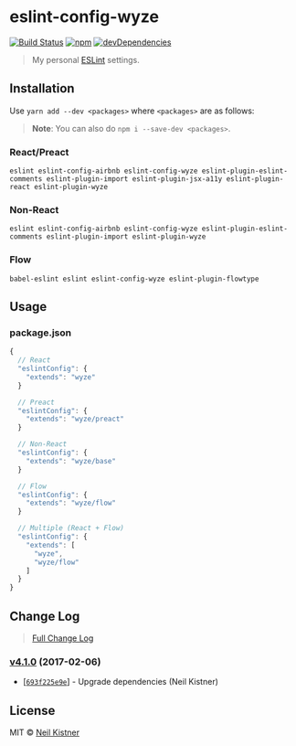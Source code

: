 # eslint-config-wyze

[![Build Status][travis-image]][travis-url]
[![npm][npm-image]][npm-url]
[![devDependencies][depsdev-image]][depsdev-url]

> My personal [ESLint](//github.com/eslint/eslint) settings.

## Installation

Use `yarn add --dev <packages>` where `<packages>` are as follows:

> **Note**: You can also do `npm i --save-dev <packages>`.

### React/Preact

```
eslint eslint-config-airbnb eslint-config-wyze eslint-plugin-eslint-comments eslint-plugin-import eslint-plugin-jsx-a11y eslint-plugin-react eslint-plugin-wyze
```

### Non-React

```
eslint eslint-config-airbnb eslint-config-wyze eslint-plugin-eslint-comments eslint-plugin-import eslint-plugin-wyze
```

### Flow

```
babel-eslint eslint eslint-config-wyze eslint-plugin-flowtype
```

## Usage

### package.json

```js
{
  // React
  "eslintConfig": {
    "extends": "wyze"
  }

  // Preact
  "eslintConfig": {
    "extends": "wyze/preact"
  }

  // Non-React
  "eslintConfig": {
    "extends": "wyze/base"
  }

  // Flow
  "eslintConfig": {
    "extends": "wyze/flow"
  }

  // Multiple (React + Flow)
  "eslintConfig": {
    "extends": [
      "wyze",
      "wyze/flow"
    ]
  }
}
```

## Change Log

> [Full Change Log](changelog.md)

### [v4.1.0](https://github.com/wyze/eslint-config-wyze/releases/tag/v4.1.0) (2017-02-06)

* [[`693f225e9e`](https://github.com/wyze/eslint-config-wyze/commit/693f225e9e)] - Upgrade dependencies (Neil Kistner)

## License

MIT © [Neil Kistner](https://neilkistner.com)

[travis-image]: https://img.shields.io/travis/wyze/eslint-config-wyze.svg?style=flat-square
[travis-url]: https://travis-ci.org/wyze/eslint-config-wyze

[npm-image]: https://img.shields.io/npm/v/eslint-config-wyze.svg?style=flat-square
[npm-url]: https://npmjs.com/package/eslint-config-wyze

[depsdev-image]: https://img.shields.io/david/dev/wyze/eslint-config-wyze.svg?style=flat-square
[depsdev-url]: https://david-dm.org/wyze/eslint-config-wyze#info=devDependencies
